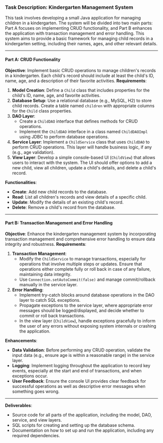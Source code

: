 ### Task Description: Kindergarten Management System
This task involves developing a small Java application for managing children in a kindergarten. 
The system will be divided into two main parts: Part A focuses on implementing CRUD functionality, 
and Part B enhances the application with transaction management and error handling. This system aims to provide 
a basic framework for managing child records in a kindergarten setting, including their names, ages, and other 
relevant details.

---
#### Part A: CRUD Functionality
**Objective**: Implement basic CRUD operations to manage children's records in a kindergarten. Each child's record should include at least the child's ID, name, age, and a description of their favorite activities.
**Requirements**:
1. **Model Creation**: Define a `Child` class that includes properties for the child's ID, name, age, and favorite activities.
2. **Database Setup**: Use a relational database (e.g., MySQL, H2) to store child records. Create a table named `children` with appropriate columns for the `Child` class properties.
3. **DAO Layer**:
    - Create a `ChildDAO` interface that defines methods for CRUD operations.
    - Implement the `ChildDAO` interface in a class named `ChildDAOImpl` using JDBC to perform database operations.
4. **Service Layer**: Implement a `ChildService` class that uses `ChildDAO` to perform CRUD operations. This layer will handle business logic, if any (e.g., age validation).
5. **View Layer**: Develop a simple console-based UI (`ChildView`) that allows users to interact with the system. The UI should offer options to add a new child, view all children, update a child's details, and delete a child's record.

**Functionalities**:
- **Create**: Add new child records to the database.
- **Read**: List all children's records and view details of a specific child.
- **Update**: Modify the details of an existing child's record.
- **Delete**: Remove a child's record from the database.

---

#### Part B: Transaction Management and Error Handling
**Objective**: Enhance the kindergarten management system by incorporating transaction management and comprehensive error handling to ensure data integrity and robustness.
**Requirements**:
1. **Transaction Management**:
    - Modify the `ChildService` to manage transactions, especially for operations that involve multiple steps or updates. Ensure that operations either complete fully or roll back in case of any failure, maintaining data integrity.
    - Use `Connection.setAutoCommit(false)` and manage commit/rollback manually in the service layer.
2. **Error Handling**:
    - Implement try-catch blocks around database operations in the DAO layer to catch SQL exceptions.
    - Propagate exceptions to the service layer, where appropriate error messages should be logged/displayed, and decide whether to commit or roll back transactions.
    - In the view layer (`ChildView`), handle exceptions gracefully to inform the user of any errors without exposing system internals or crashing the application.

**Enhancements**:
- **Data Validation**: Before performing any CRUD operation, validate the input data (e.g., ensure age is within a reasonable range) in the service layer.
- **Logging**: Implement logging throughout the application to record key events, especially at the start and end of transactions, and when exceptions occur.
- **User Feedback**: Ensure the console UI provides clear feedback for successful operations as well as descriptive error messages when something goes wrong.

---

**Deliverables**:
- Source code for all parts of the application, including the model, DAO, service, and view layers.
- SQL scripts for creating and setting up the database schema.
- Documentation on how to set up and run the application, including any required dependencies.
